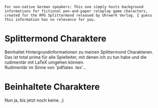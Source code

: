     For non-native German speakers: This one simply hosts background informations for fictional pen-and-paper roleplay game characters, created for the RPG Splittermond released by Uhrwerk Verlag. I guess this information has no relevance for you. 

# Splittermond Charaktere
Beinhaltet Hintergrundinformationen zu meinen Splittermond Charakteren.  
Das ist total prima für alle Spielleiter, mit denen ich zu tun habe und die
rudimentär mit LaTeX umgehen können.  
Rudimentär im Sinne von 'pdflatex <dateiname>.tex'...

# Beinhaltete Charaktere
Nun ja, bis jetzt noch keine. ;)
